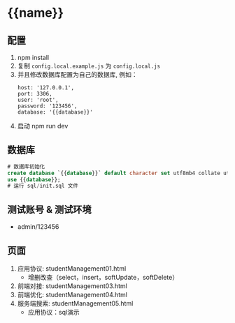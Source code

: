 # {{name}}

## 配置

1. npm install
2. 复制 `config.local.example.js` 为 `config.local.js`
3. 并且修改数据库配置为自己的数据库, 例如：
   ```
   host: '127.0.0.1',
   port: 3306,
   user: 'root',
   password: '123456',
   database: '{{database}}'
   ```
4. 启动 npm run dev
   
## 数据库

```sql
# 数据库初始化
create database `{{database}}` default character set utf8mb4 collate utf8mb4_bin;
use {{database}};
# 运行 sql/init.sql 文件
```

## 测试账号 & 测试环境

- admin/123456

## 页面

1. 应用协议: studentManagement01.html
   * 增删改查（select，insert，softUpdate，softDelete）
2. 前端对接: studentManagement03.html
3. 前端优化: studentManagement04.html
4. 服务端搜索: studentManagement05.html
   * 应用协议：sql演示

